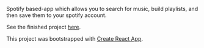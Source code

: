 Spotify based-app which allows you to search for music, build playlists, and then save them to your spotify account.

See the finished project [here](http://johnnyjammming.surge.sh/).

This project was bootstrapped with [Create React App](https://github.com/facebook/create-react-app).

